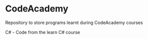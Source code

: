 # CodeAcademy
Repository to store programs learnt during CodeAcademy courses


C# - Code from the learn C# course
